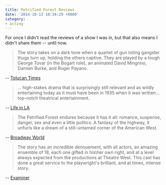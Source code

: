 ```yaml
---
title: Petrified Forest Reviews
date: '2014-10-13 10:38:29 +0000'
category:
- acting
---
```

For once I didn't read the reviews of a show I was in, but that also means I
didn't share them -- until now.

> The story takes on a dark tone when a quartet of gun toting gangster thugs turn
up, holding the others captive. They are played by a tough George Tovar (in the
Bogart role), an animated David Mingrino, Damien Burke, and Roger Payano.

-- [Tolucan
Times](http://tolucantimes.info/section/theatre_review/i-have-two-currently-running-productions-to-tell-you-about-this-week/)


> ... high-stakes drama that is surprisingly still relevant and as wildly
entertaining today as it must have been in 1935 when it was written... top-notch
theatrical entertainment.

-- [Life in
LA](http://lifeinla.com/entertainment/streams/theatre/128-theatre/862/the-petrified-forest-is-alive-and-well.html)

> The Petrified Forest endures because it has it all: romance, suspense, danger,
sex and even a little politics. A fantasy of the highway, it unfurls like a
dream of a still-untamed corner of the American West.

-- [Broadway
World](http:\\www.broadwayworld.com\los-angeles\article\BWW-Reviews-THE-PETRIFIED-FOREST-is-a-Clever-Mash-Up-of-a-Love-Story-Gangster-Tale-and-Political-Drama-20140324)

> The story has an incredible denouement, with all actors, an amazing ensemble
of 18, each one gifted in his\her own right, and at a level always expected from
the productions at Theatre West. This cast has done a great service to the
playwright's brilliant, and at times, intense story.

-- [Examiner](http:\\www.examiner.com\review\highway-dreams-and-drama-unfurled-the-petrified-forest?cid=rss)

